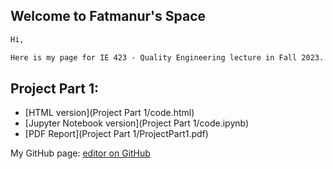 ## Welcome to Fatmanur's Space

```markdown
Hi,

Here is my page for IE 423 - Quality Engineering lecture in Fall 2023.

```
## Project Part 1:
- [HTML version](Project Part 1/code.html)
- [Jupyter Notebook version](Project Part 1/code.ipynb)
- [PDF Report](Project Part 1/ProjectPart1.pdf)
  
My GitHub page: [editor on GitHub](https://github.com/BU-IE-423/fall-23-fatmanuryaman/edit/main/index.md)
